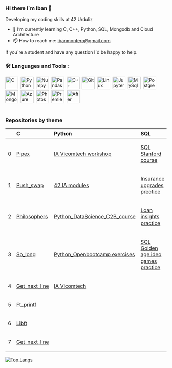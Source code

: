 ### Hi there I´m Iban 👋
Developing my coding skills at 42 Urduliz

- 🌱 I’m currently learning C, C++, Python, SQL, Mongodb and Cloud Architecture
- 📫 How to reach me: ibanmontero@gmail.com

If you´re a student and have any question I´d be happy to help.



### :hammer_and_wrench: Languages and Tools :

<div>
  <img src="https://cdn.jsdelivr.net/gh/devicons/devicon/icons/c/c-original.svg" title="C" alt="C" width="40" height="40"/>&nbsp;
  <img src="https://cdn.jsdelivr.net/gh/devicons/devicon/icons/python/python-original.svg" title="Python" alt="Python" width="40" height="40"/>&nbsp;
  <img src="https://cdn.jsdelivr.net/gh/devicons/devicon/icons/numpy/numpy-original.svg" title="Numpy" alt="Numpy" width="40" height="40"/>&nbsp;
  <img src="https://cdn.jsdelivr.net/gh/devicons/devicon/icons/pandas/pandas-original.svg" title="Pandas" alt="Pandas" width="40" height="40"/>&nbsp;
  <img src="https://cdn.jsdelivr.net/gh/devicons/devicon/icons/cplusplus/cplusplus-original.svg" title="C++" alt="C++" width="40" height="40"/>&nbsp;
  <img src="https://cdn.jsdelivr.net/gh/devicons/devicon/icons/git/git-original.svg" title="Git" alt="Git" width="40" height="40"/>&nbsp;
  <img src="https://cdn.jsdelivr.net/gh/devicons/devicon/icons/linux/linux-original.svg" title="Linux" alt="Linux" width="40" height="40"/>&nbsp;
  <img src="https://cdn.jsdelivr.net/gh/devicons/devicon/icons/jupyter/jupyter-original.svg" title="Jupyter" alt="Jupyter" width="40" height="40"/>&nbsp;
  <img src="https://cdn.jsdelivr.net/gh/devicons/devicon/icons/mysql/mysql-original.svg" title="MySql" alt="MySql" width="40" height="40"/>&nbsp;
  <img src="https://cdn.jsdelivr.net/gh/devicons/devicon/icons/postgresql/postgresql-plain.svg" title="PostreSql" alt="PostgreSql" width="40" height="40"/>&nbsp;
  <img src="https://cdn.jsdelivr.net/gh/devicons/devicon/icons/mongodb/mongodb-original.svg" title="MongoDb" alt="MongoDb" width="40" height="40"/>&nbsp;
  <img src="https://cdn.jsdelivr.net/gh/devicons/devicon/icons/azure/azure-original.svg" title="Azure" alt="Azure" width="40" height="40"/>&nbsp;
  <img src="https://cdn.jsdelivr.net/gh/devicons/devicon/icons/photoshop/photoshop-plain.svg" title="Photoshop" alt="Photoshop" width="40" height="40"/>&nbsp;
  <img src="https://cdn.jsdelivr.net/gh/devicons/devicon/icons/premierepro/premierepro-plain.svg" title="Premiere Pro" alt="Premiere Pro" width="40" height="40"/>&nbsp;
  <img src="https://cdn.jsdelivr.net/gh/devicons/devicon/icons/aftereffects/aftereffects-plain.svg" title="After Effects" alt="After Effects" width="40" height="40"/>&nbsp;     
</div>
<br>

### Repositories by theme

| | C | Python | SQL | More |
|---|:---|:--|:---|:---|
| 0 | <!-- 0 C --> <p><a href="https://github.com/tentaclepurple/42_Pipex" >Pipex</a></p>  | <!-- 0 PY --> <p><a href="https://github.com/tentaclepurple/PY_AI_workshop_Vicomtech" >IA Vicomtech workshop</a></p>  | <!-- 0 SQL --> <p><a href="https://github.com/tentaclepurple/SQL_Standford" >SQL Stanford course</a></p>  |  <!-- 0 more --> <p><a href="https://github.com/tentaclepurple/MONGODB_python_developer" >Mongo DB developer</a></p> |
| 1 | <!-- 1 C--> <p><a href="https://github.com/tentaclepurple/42_Push_swap" >Push_swap</a></p>  | <!-- 1 PY --> <p><a href="https://github.com/tentaclepurple/PY_42_AI" >42 IA modules</a></p>  | <!-- 1 SQL --> <p><a href="https://github.com/tentaclepurple/SQL_insurance_upgrades_practice" >Insurance upgrades prectice</a></p>  | <!-- 1 more --> <p><a href="https://github.com/tentaclepurple/Cheatsheets" >Cheatsheets</a></p> |
| 2 | <!-- 2 C-->  <p><a href="https://github.com/tentaclepurple/42_Philosophers" >Philosophers</a></p>  | <!-- 2 PY --> <p><a href="https://github.com/tentaclepurple/PY Data Science_C2B" >Python_DataScience_C2B_course</a></p>  | <!-- 2 SQL --> <p><a href="https://github.com/tentaclepurple/SQL_loan_insights_practice" >Loan insights practice</a></p>  | <!-- 2 more --> |
| 3 | <!-- 3 C--> <p><a href="https://github.com/tentaclepurple/42_So_long" >So_long</a></p>  | <!-- 3 PY --> <p><a href="https://github.com/tentaclepurple/PY_OB" >Python_Openbootcamp exercises</a></p>  | <!-- 3 SQL --> <p><a href="https://github.com/tentaclepurple/SQL_golden_age_video_games_practice" >SQL Golden age ideo games practice</a></p>  | <!--3 more --> |
| 4 | <!-- 4 C--> <p><a href="https://github.com/tentaclepurple/42_Get_next_line" >Get_next_line</a></p>  |  <p><a href="https://github.com/tentaclepurple/PY_AI_workshop_Vicomtech" >IA Vicomtech</a></p>  |  <p><a href="   " >   </a></p>  | <!-- 4 more --> |
| 5 | <!-- 5 C--> <p><a href="https://github.com/tentaclepurple/42_Ft_printf" >Ft_printf</a></p>  | <!-- 5 PY--> <p><a href=" " >   </a></p>  | <!-- 5 SQL--> <p><a href="  " >  </a></p>  | <!-- 5 more --> |
| 6 | <!-- 6 C --> <p><a href="https://github.com/tentaclepurple/42_Libft" >Libft</a></p>  | <!-- 7 PY--> <p><a href="   " >   </a></p>  | <!-- 7 SQL--> <p><a href="   " >   </a></p>  | <!-- 6 more -->|
| 7 | <!-- 7 C--> <p><a href="https://github.com/tentaclepurple/42_Get_next_line" >Get_next_line</a></p>  | <!-- 7 PY --> <p><a href="  " >  </a></p>  | <!-- 8 SQL --> <p><a href=" " > </a></p>  | <!-- 7 more --> |

[![Top Langs](https://github-readme-stats.vercel.app/api/top-langs/?username=tentaclepurple&layout=compact&theme=vision-friendly-dark)](https://github.com/anuraghazra/github-readme-stats)<br>

<!--
**tentaclepurple/tentaclepurple** is a ✨ _special_ ✨ repository because its `README.md` (this file) appears on your GitHub profile.

Here are some ideas to get you started:

- 🔭 I’m currently working on ...
- 👯 I’m looking to collaborate on ...
- 🤔 I’m looking for help with ...
- 💬 Ask me about ...
- 😄 Pronouns: ...
- ⚡ Fun fact: ...
https://devicon.dev/
-->
